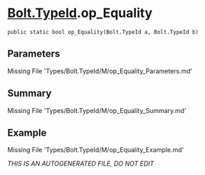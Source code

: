 # [Bolt.TypeId](Types/Bolt.TypeId.md).op_Equality
`public static bool op_Equality(Bolt.TypeId a, Bolt.TypeId b)`
## Parameters
Missing File 'Types/Bolt.TypeId/M/op_Equality_Parameters.md'
## Summary
Missing File 'Types/Bolt.TypeId/M/op_Equality_Summary.md'
## Example
Missing File 'Types/Bolt.TypeId/M/op_Equality_Example.md'

*THIS IS AN AUTOGENERATED FILE, DO NOT EDIT*

